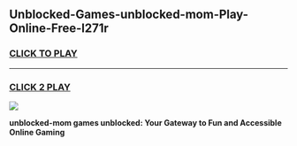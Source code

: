 
## Unblocked-Games-unblocked-mom-Play-Online-Free-l271r
<h3>
<a href="https://premium76.site?title=unblocked-mom&ref=26A">CLICK TO PLAY</a></h3>
<hr>

<h3>
<a href="https://premium76.site?title=unblocked-mom&ref=26A">CLICK 2 PLAY</a>
  
</h3>

<a href="https://premium76.site?title=unblocked-mom&ref=26A"><img src="https://clearcache.store/games.png"></a>


**unblocked-mom games unblocked: Your Gateway to Fun and Accessible Online Gaming**

